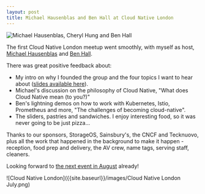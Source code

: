 ```yaml
---
layout: post
title: Michael Hausenblas and Ben Hall at Cloud Native London
---
```


![Michael Hausenblas, Cheryl Hung and Ben Hall]({{site.baseurl}}/images/IMG_20170704_185045.jpg)

The first Cloud Native London meetup went smoothly, with myself as host, [Michael Hausenblas](https://twitter.com/mhausenblas) and [Ben Hall](https://twitter.com/Ben_Hall).

There was great positive feedback about:

* My intro on why I founded the group and the four topics I want to hear about ([slides available here]({{site.baseurl}}/Cloud-Native-London-July-2017)).
* Michael's discussion on the philosophy of Cloud Native, "What does Cloud Native mean (to you?)"
* Ben's lightning demos on how to work with Kubernetes, Istio, Prometheus and more, "The challenges of becoming cloud-native".
* The sliders, pastries and sandwiches. I enjoy interesting food, so it was never going to be just pizza...

Thanks to our sponsors, StorageOS, Sainsbury's, the CNCF and Tecknuovo, plus all the work that happened in the background to make it happen - reception, food prep and delivery, the AV crew, name tags, serving staff, cleaners.

Looking forward to [the next event in August](https://www.meetup.com/Cloud-Native-London/events/240108222/) already!

![Cloud Native London]({{site.baseurl}}/images/Cloud Native London July.png)
